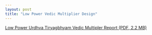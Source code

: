 ```yaml
---
layout: post
title: "Low Power Vedic Multiplier Design"
---
```


[Low Power Urdhva Tiryagbhyam Vedic Multipler Report (PDF, 2.2 MB)](https://zackfravel.github.io/assets/pdf/vedic.pdf)  

